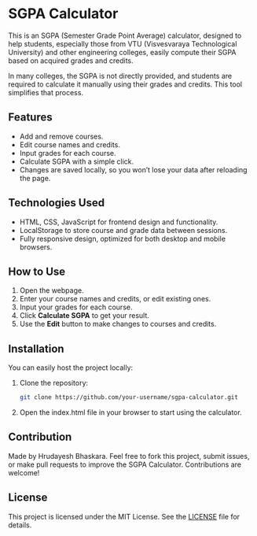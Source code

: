 # SGPA Calculator

This is an SGPA (Semester Grade Point Average) calculator, designed to help students, especially those from VTU (Visvesvaraya Technological University) and other engineering colleges, easily compute their SGPA based on acquired grades and credits. 

In many colleges, the SGPA is not directly provided, and students are required to calculate it manually using their grades and credits. This tool simplifies that process.

## Features
- Add and remove courses.
- Edit course names and credits.
- Input grades for each course.
- Calculate SGPA with a simple click.
- Changes are saved locally, so you won’t lose your data after reloading the page.

## Technologies Used
- HTML, CSS, JavaScript for frontend design and functionality.
- LocalStorage to store course and grade data between sessions.
- Fully responsive design, optimized for both desktop and mobile browsers.

## How to Use
1. Open the webpage.
2. Enter your course names and credits, or edit existing ones.
3. Input your grades for each course.
4. Click **Calculate SGPA** to get your result.
5. Use the **Edit** button to make changes to courses and credits.

## Installation
You can easily host the project locally:
1. Clone the repository:
   ```bash
   git clone https://github.com/your-username/sgpa-calculator.git
2. Open the index.html file in your browser to start using the calculator.

## Contribution
Made by Hrudayesh Bhaskara. Feel free to fork this project, submit issues, or make pull requests to improve the SGPA Calculator. Contributions are welcome!

## License
This project is licensed under the MIT License. See the [LICENSE](./LICENSE) file for details.


